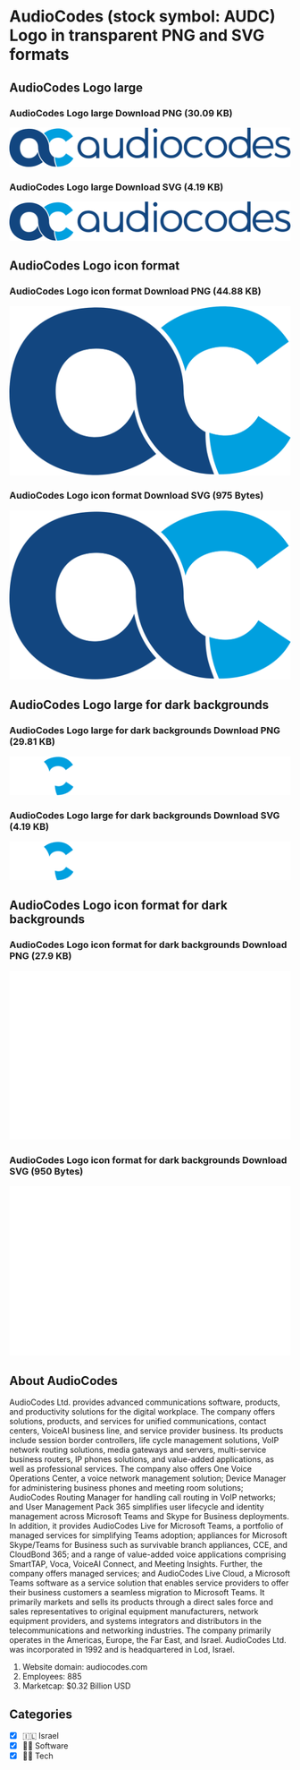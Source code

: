 # AudioCodes (stock symbol: AUDC) Logo in transparent PNG and SVG formats

## AudioCodes Logo large

### AudioCodes Logo large Download PNG (30.09 KB)

![AudioCodes Logo large Download PNG (30.09 KB)](/img/orig/AUDC_BIG-51b94f28.png)

### AudioCodes Logo large Download SVG (4.19 KB)

![AudioCodes Logo large Download SVG (4.19 KB)](/img/orig/AUDC_BIG-99c19162.svg)

## AudioCodes Logo icon format

### AudioCodes Logo icon format Download PNG (44.88 KB)

![AudioCodes Logo icon format Download PNG (44.88 KB)](/img/orig/AUDC-55166ea9.png)

### AudioCodes Logo icon format Download SVG (975 Bytes)

![AudioCodes Logo icon format Download SVG (975 Bytes)](/img/orig/AUDC-b169bbdd.svg)

## AudioCodes Logo large for dark backgrounds

### AudioCodes Logo large for dark backgrounds Download PNG (29.81 KB)

![AudioCodes Logo large for dark backgrounds Download PNG (29.81 KB)](/img/orig/AUDC_BIG.D-050d186b.png)

### AudioCodes Logo large for dark backgrounds Download SVG (4.19 KB)

![AudioCodes Logo large for dark backgrounds Download SVG (4.19 KB)](/img/orig/AUDC_BIG.D-48e92b21.svg)

## AudioCodes Logo icon format for dark backgrounds

### AudioCodes Logo icon format for dark backgrounds Download PNG (27.9 KB)

![AudioCodes Logo icon format for dark backgrounds Download PNG (27.9 KB)](/img/orig/AUDC.D-17e31ba4.png)

### AudioCodes Logo icon format for dark backgrounds Download SVG (950 Bytes)

![AudioCodes Logo icon format for dark backgrounds Download SVG (950 Bytes)](/img/orig/AUDC.D-e6c72e5a.svg)

## About AudioCodes

AudioCodes Ltd. provides advanced communications software, products, and productivity solutions for the digital workplace. The company offers solutions, products, and services for unified communications, contact centers, VoiceAI business line, and service provider business. Its products include session border controllers, life cycle management solutions, VoIP network routing solutions, media gateways and servers, multi-service business routers, IP phones solutions, and value-added applications, as well as professional services. The company also offers One Voice Operations Center, a voice network management solution; Device Manager for administering business phones and meeting room solutions; AudioCodes Routing Manager for handling call routing in VoIP networks; and User Management Pack 365 simplifies user lifecycle and identity management across Microsoft Teams and Skype for Business deployments. In addition, it provides AudioCodes Live for Microsoft Teams, a portfolio of managed services for simplifying Teams adoption; appliances for Microsoft Skype/Teams for Business such as survivable branch appliances, CCE, and CloudBond 365; and a range of value-added voice applications comprising SmartTAP, Voca, VoiceAI Connect, and Meeting Insights. Further, the company offers managed services; and AudioCodes Live Cloud, a Microsoft Teams software as a service solution that enables service providers to offer their business customers a seamless migration to Microsoft Teams. It primarily markets and sells its products through a direct sales force and sales representatives to original equipment manufacturers, network equipment providers, and systems integrators and distributors in the telecommunications and networking industries. The company primarily operates in the Americas, Europe, the Far East, and Israel. AudioCodes Ltd. was incorporated in 1992 and is headquartered in Lod, Israel.

1. Website domain: audiocodes.com
2. Employees: 885
3. Marketcap: $0.32 Billion USD


## Categories
- [x] 🇮🇱 Israel
- [x] 👨‍💻 Software
- [x] 👩‍💻 Tech
